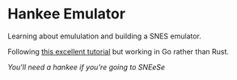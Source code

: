 # Hankee Emulator

Learning about emululation and building a SNES emulator.

Following [this excellent tutorial](https://bugzmanov.github.io/nes_ebook/chapter_1.html) but working in Go rather than Rust.

*You'll need a hankee if you're going to SNEeSe*
